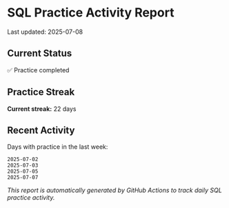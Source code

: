 # SQL Practice Activity Report

Last updated: 2025-07-08

## Current Status

✅ Practice completed

## Practice Streak

**Current streak:** 22 days

## Recent Activity

Days with practice in the last week:

```
2025-07-02
2025-07-03
2025-07-05
2025-07-07
```

*This report is automatically generated by GitHub Actions to track daily SQL practice activity.*

